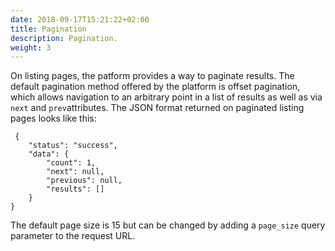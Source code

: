 ```yaml
---
date: 2018-09-17T15:21:22+02:00
title: Pagination
description: Pagination.
weight: 3
---
```


On listing pages, the patform provides a way to paginate results. The default pagination method offered by the platform is offset pagination, which allows navigation to an arbitrary point in a list of results as well as via `next` and `prev`attributes. The JSON format returned on paginated listing pages looks like this:

```shell
 {
    "status": "success",
    "data": {
        "count": 1,
        "next": null,
        "previous": null,
        "results": []
    }
}
```

The default page size is 15 but can be changed by adding a `page_size` query parameter to the request URL.
